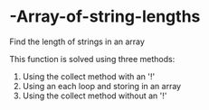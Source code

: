 # -Array-of-string-lengths
Find the length of strings in an array

This function is solved using three methods:
1. Using the collect method with an '!'
2. Using an each loop and storing in an array
3. Using the collect method without an '!'

